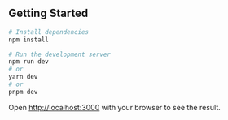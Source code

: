 ## Getting Started

```bash
# Install dependencies
npm install

# Run the development server
npm run dev
# or
yarn dev
# or
pnpm dev
```

Open [http://localhost:3000](http://localhost:3000) with your browser to see the result.
